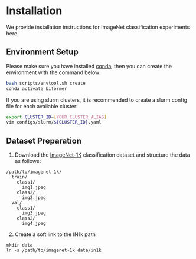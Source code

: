 # Installation

We provide installation instructions for ImageNet classification experiments here.

## Environment Setup

Please make sure you have installed [conda](https://docs.conda.io/projects/conda/en/stable/), then you can create the environment with the command below:

```bash
bash scripts/envtool.sh create
conda activate biformer
```

If you are using slurm clusters, it is recommended to create a slurm config file for each available cluster:

```bash
export CLUSTER_ID=[YOUR_CLUSTER_ALIAS]
vim configs/slurm/${CLUSTER_ID}.yaml
```

## Dataset Preparation

1. Download the [ImageNet-1K](http://image-net.org/) classification dataset and structure the data as follows:
```
/path/to/imagenet-1k/
  train/
    class1/
      img1.jpeg
    class2/
      img2.jpeg
  val/
    class1/
      img3.jpeg
    class2/
      img4.jpeg
```

2. Create a soft link to the IN1k path
```
mkdir data
ln -s /path/to/imagenet-1k data/in1k
```

